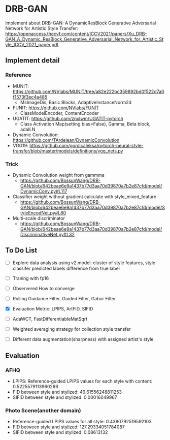 # DRB-GAN
Implement about DRB-GAN: A DynamicResBlock Generative Adversarial Network for Artistic Style Transfer:
https://openaccess.thecvf.com/content/ICCV2021/papers/Xu_DRB-GAN_A_Dynamic_ResBlock_Generative_Adversarial_Network_for_Artistic_Style_ICCV_2021_paper.pdf

## Implement detail
### Reference
* MUNIT: https://github.com/NVlabs/MUNIT/tree/a82e222bc359892bd0f522d7a0f1573f3ec4a485
  * MsImageDis, Basic Blocks, AdaptiveInstanceNorm2d
* FUNIT: https://github.com/NVlabs/FUNIT
  * ClassModelEncoder, ContentEncoder
* UGATIT: https://github.com/znxlwm/UGATIT-pytorch
  * Class Activation Map(setting bias=False),  Gamma, Beta block, adaILN
* Dynamic Convolution: https://github.com/TArdelean/DynamicConvolution
* VGG19: https://github.com/gordicaleksa/pytorch-neural-style-transfer/blob/master/models/definitions/vgg_nets.py
  
### Trick
* Dynamic Convolution weight from gammma
  * https://github.com/BossunWang/DRB-GAN/blob/642beae6e9a1437b77d3aa70d39870a7b2e87cfd/model/DynamicConv.py#L117
* Classifier weight without gradient calculate with style_mixed_feature
  * https://github.com/BossunWang/DRB-GAN/blob/642beae6e9a1437b77d3aa70d39870a7b2e87cfd/model/StyleEncodNet.py#L80
* Multi-scale discriminator
  * https://github.com/BossunWang/DRB-GAN/blob/642beae6e9a1437b77d3aa70d39870a7b2e87cfd/model/DiscriminativeNet.py#L32

## To Do List
- [ ] Explore data analysis using v2 model: cluster of style features, style classifer predicted labels difference from true label
- [ ] Traning with fp16
- [ ] Observered How to converge
- [ ] Rolling Guidance Filter, Guided Filter, Gabor Filter
- [X] Evaluation Metric: LPIPS, ArtFID, SIFID
- [ ] AdaWCT, FastDifferentiableMatSqrt
- [ ] Weighted averaging strategy for collection style transfer
- [ ] Different data augmentation(sharpness) with assigned artist's style


## Evaluation
### AFHQ
* LPIPS: Reference-guided LPIPS values for each style with content: 0.5225579113960266
* FID between style and stylized: 49.61556248811253
* SIFID between style and stylized: 0.00016049967
### Photo Scene(another domain)
* Reference-guided LPIPS values for all style: 0.4380792519592103
* FID between style and stylized: 127.29334051784087
* SIFID between style and stylized: 0.08613132
